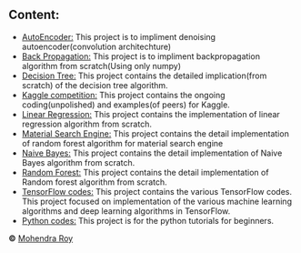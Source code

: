 ## Content:
* [AutoEncoder:](https://github.com/mohendra/My_Projects/tree/master/AutoEncoder)
This project is to impliment denoising autoencoder(convolution architechture)
* [Back Propagation:](https://github.com/mohendra/My_Projects/tree/master/BackPropa)
This project is to impliment backpropagation algorithm from scratch(Using only numpy)
* [Decision Tree:](https://github.com/mohendra/My_Projects/tree/master/Decision_Tree)
This project contains the detailed implication(from scratch) of the decision tree algorithm.
* [Kaggle competition:](https://github.com/mohendra/My_Projects/tree/master/Kaggle)
This project contains the ongoing coding(unpolished) and examples(of peers) for Kaggle. 
* [Linear Regression:](https://github.com/mohendra/My_Projects/tree/master/LR)
This project contains the implementation of linear regression algorithm from scratch.
* [Material Search Engine:](https://github.com/mohendra/My_Projects/tree/master/Material_Search_Engine)
This project contains the detail implementation of random forest algorithm for material search engine
* [Naive Bayes:](https://github.com/mohendra/My_Projects/tree/master/Naive_Bayes)
This project contains the detail implementation of Naive Bayes algorithm from scratch. 
* [Random Forest:](https://github.com/mohendra/My_Projects/tree/master/Random_Forest)
This project contains the detail implementation of Random forest algorithm from scratch. 
* [TensorFlow codes:](https://github.com/mohendra/My_Projects/tree/master/TF)
This project contains the various TensorFlow codes. This project focused on implementation of the various machine learning algorithms and deep learning algorithms in TensorFlow.
* [Python codes:](https://github.com/mohendra/My_Projects/tree/master/python)
This project is for the python tutorials for beginners.


**&copy;** [Mohendra Roy](https://scholar.google.co.in/citations?user=pTdyt0YAAAAJ&hl=en)
